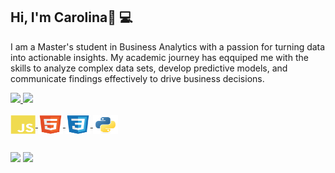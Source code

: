 ## Hi, I'm Carolina👋 :computer: 

I am a Master's student in Business Analytics with a passion for turning data into actionable insights. My academic journey has eqquiped me with the skills to analyze complex data sets, develop predictive models, and communicate findings effectively to drive business decisions.


<div>
  <a href="https://github.com/CarolinaAparicio2001">
  <img heigh= "180cm" src = "https://github-readme-stats.vercel.app/api?username=CarolinaAparicio2001&show_icons=true&theme=dracula&include_all_commits=true&count_private=true"/_>
  <img heigh= "180cm" src = "https://github-readme-stats.vercel.app/api/top-langs/?username=CarolinaAparicio2001&layout=compact&langs_count=16&theme=dracula"/_>
</div>

<div style="display: inline_block"><br>
  <img align="center" alt="Carol-Js" height="30" width="40" src="https://raw.githubusercontent.com/devicons/devicon/master/icons/javascript/javascript-plain.svg">
  <img align="center" alt="Carol-HTML" height="30" width="40" src="https://raw.githubusercontent.com/devicons/devicon/master/icons/html5/html5-original.svg">
  <img align="center" alt="Carol-CSS" height="30" width="40" src="https://raw.githubusercontent.com/devicons/devicon/master/icons/css3/css3-original.svg">
  <img align="center" alt="Carol-Python" height="30" width="40" src="https://raw.githubusercontent.com/devicons/devicon/master/icons/python/python-original.svg">
</div>
  
  ##
 
<div> 
  <a href = "mailto:carolinaparicio2001@gmai.com"><img src="https://img.shields.io/badge/-Gmail-%23333?style=for-the-badge&logo=gmail&logoColor=white" target="_blank"></a>
  <a href="https://www.linkedin.com/in/carolina-aparício-5875961ab" target="_blank"><img src="https://img.shields.io/badge/-LinkedIn-%230077B5?style=for-the-badge&logo=linkedin&logoColor=white" target="_blank"></a> 
  
</div>

 
<!--
**CarolinaAparicio2001/CarolinaAparicio2001** is a ✨ _special_ ✨ repository because its `README.md` (this file) appears on your GitHub profile.

Here are some ideas to get you started:

- 🔭 I’m currently working on ...
- 🌱 I’m currently learning ...
- 👯 I’m looking to collaborate on ...
- 🤔 I’m looking for help with ...
- 💬 Ask me about ...
- 📫 How to reach me: ...
- 😄 Pronouns: ...
- ⚡ Fun fact: ...
-->

